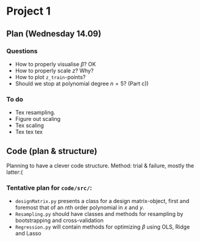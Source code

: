 # Project 1

## Plan (Wednesday 14.09)

### Questions
* How to properly visualise $\beta$? OK
* How to properly scale $z$? Why?
* How to plot `z_train`-points?
* Should we stop at polynomial degree $n=5$? (Part c))

### To do
* Tex resampling. 
* Figure out scaling 
* Tex scaling
* Tex tex tex


## Code (plan & structure)

Planning to have a clever code structure. Method: trial & failure, mostly the latter:(


### Tentative plan for `code/src/`:
- `designMatrix.py` presents a class for a design matrix-object, first and foremost that of an $n$th order polynomial in $x$ and $y$.
- `Resampling.py` should have classes and methods for resampling by bootstrapping and cross-validation
- `Regression.py` will contain methods for optimizing $\beta$ using OLS, Ridge and Lasso